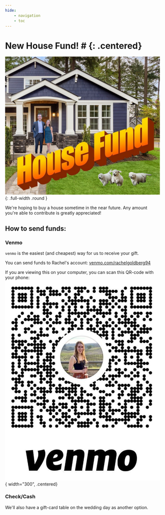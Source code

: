 ```yaml
---
hide:
    - navigation
    - toc
---
```


# New House Fund! # {: .centered}

![housepic](../assets/house.jpg){: .full-width .round }

We're hoping to buy a house sometime in the near future.
Any amount you're able to contribute is greatly appreciated!


## How to send funds:

### Venmo
`venmo` is the easiest (and cheapest) way for us to receive your gift.

You can send funds to Rachel's account:
[venmo.com/rachelgoldberg94](https://venmo.com/rachelgoldberg94)

If you are viewing this on your computer, you can scan this QR-code with your phone:
![venmo_qr_code](../assets/venmo_qr.png){ width="300", .centered}

### Check/Cash
We'll also have a gift-card table on the wedding day as another option.
